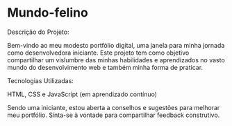 # Mundo-felino

Descrição do Projeto:

Bem-vindo ao meu modesto portfólio digital, uma janela para minha jornada como desenvolvedora iniciante. Este projeto tem como objetivo compartilhar um vislumbre das minhas habilidades e aprendizados no vasto mundo do desenvolvimento web e também minha forma de praticar.

Tecnologias Utilizadas:

HTML, CSS e JavaScript (em aprendizado contínuo)

Sendo uma iniciante, estou aberta a conselhos e sugestões para melhorar meu portfólio. Sinta-se à vontade para compartilhar feedback construtivo.
